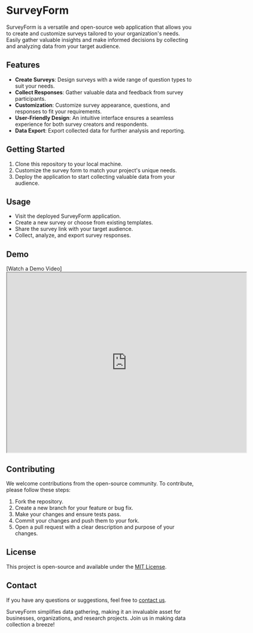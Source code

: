 # SurveyForm


SurveyForm is a versatile and open-source web application that allows you to create and customize surveys tailored to your organization's needs. Easily gather valuable insights and make informed decisions by collecting and analyzing data from your target audience.

## Features

- **Create Surveys**: Design surveys with a wide range of question types to suit your needs.
- **Collect Responses**: Gather valuable data and feedback from survey participants.
- **Customization**: Customize survey appearance, questions, and responses to fit your requirements.
- **User-Friendly Design**: An intuitive interface ensures a seamless experience for both survey creators and respondents.
- **Data Export**: Export collected data for further analysis and reporting.

## Getting Started

1. Clone this repository to your local machine.
2. Customize the survey form to match your project's unique needs.
3. Deploy the application to start collecting valuable data from your audience.

## Usage

- Visit the deployed SurveyForm application.
- Create a new survey or choose from existing templates.
- Share the survey link with your target audience.
- Collect, analyze, and export survey responses.

## Demo

[Watch a Demo Video]<iframe src="https://drive.google.com/file/d/1HeYvQHVm8C-s84h-HcxIQGfmHkMBu7AC/preview" width="640" height="480" allow="autoplay"></iframe>

## Contributing

We welcome contributions from the open-source community. To contribute, please follow these steps:

1. Fork the repository.
2. Create a new branch for your feature or bug fix.
3. Make your changes and ensure tests pass.
4. Commit your changes and push them to your fork.
5. Open a pull request with a clear description and purpose of your changes.

## License

This project is open-source and available under the [MIT License](LICENSE).

## Contact

If you have any questions or suggestions, feel free to [contact us](mailto:your.email@example.com).

SurveyForm simplifies data gathering, making it an invaluable asset for businesses, organizations, and research projects. Join us in making data collection a breeze!

